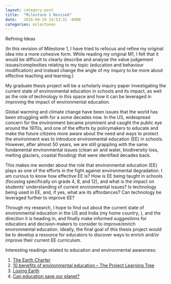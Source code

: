 ```yaml
---
layout: category-post
title:  "Milestone 1 Revised"
date:   2018-09-19 14:53:31 -0400
categories: milestones
---
```

Refining Ideas

(In this revision of Milestone 1, I have tried to refocus and refine my original idea into a more cohesive form. While reading my original M1, I felt that it would be difficult to clearly describe and analyse the value judgement issues/complexities relating to my topic (education and behaviour modification) and instead change the angle of my inquiry to be more about effective teaching and learning.)

My graduate thesis project will be a scholarly inquiry paper investigating the current state of environmental education in schools and its impact, as well as the role of technology in this space and how it can be leveraged in improving the impact of environmental education.

Global warming and climate change have been issues that the world has been struggling with for a some decades now. In the US, widespread concern for the environment became prominent and caught the public eye around the 1970s, and one of the efforts by policymakers to educate and make the future citizens more aware about the need and ways to protect the environment was to introduce environmental education (EE) in schools. However, after almost 50 years, we are still grappling with the same fundamental environmental issues (clean air and water, biodiversity loss, melting glaciers, coastal flooding) that were identified decades back.

This makes me wonder about the role that environmental education (EE) plays as one of the efforts in the fight against environmental degradation. I am curious to know how effective EE is? How is EE being taught in schools (focusing specifically on grade 4, 8, and 12), and what is the impact on students’ understanding of current environmental issues? Is technology being used in EE, and, if yes, what are its affordances? Can technology be leveraged further to improve EE?

Through my research, I hope to find out about the current state of environmental education in the US and India (my home country, ), and the direction it is heading in, and finally make informed suggestions for educators and decision-makers to consider to improve/enrich environmental education. Ideally, the final goal of this thesis project would be to develop a resource for educators to discover ways to enrich and/or improve their current EE curriculum.


Interesting readings related to education and environmental awareness:

1. [The Earth Charter](http://earthcharter.org/discover/the-earth-charter/)
2. [10 benefits of environmental education – The Project Learning Tree](https://www.plt.org/educator-tips/top-ten-benefits-environmental-education/)
3. [Losing Earth](https://www.nytimes.com/interactive/2018/08/01/magazine/climate-change-losing-earth.html)
4. [Can education save our planet?](https://india.mongabay.com/2018/09/14/can-environment-education-save-our-planet/)
